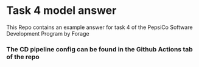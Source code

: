 # Task 4 model answer
This Repo contains an example answer for task 4 of the PepsiCo Software Development Program by Forage

### The CD pipeline config can be found in the Github Actions tab of the repo
